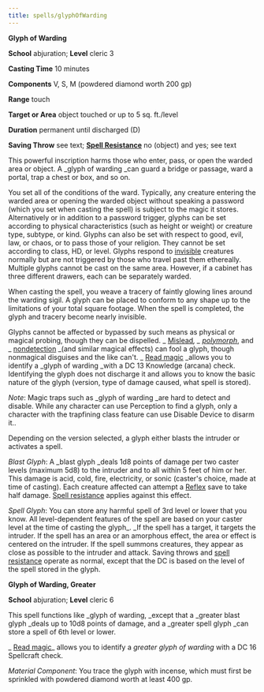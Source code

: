```yaml
---
title: spells/glyphOfWarding
---
```

 **Glyph of Warding**

**School** abjuration; **Level** cleric 3

**Casting Time** 10 minutes

**Components** V, S, M (powdered diamond worth 200 gp)

**Range** touch

**Target or Area** object touched or up to 5 sq. ft./level

**Duration** permanent until discharged (D)

**Saving Throw** see text; **[Spell Resistance](../glossary#_spell-resistance)** no (object) and yes; see text

This powerful inscription harms those who enter, pass, or open the warded area or object. A _glyph of warding _can guard a bridge or passage, ward a portal, trap a chest or box, and so on.

You set all of the conditions of the ward. Typically, any creature entering the warded area or opening the warded object without speaking a password (which you set when casting the spell) is subject to the magic it stores. Alternatively or in addition to a password trigger, glyphs can be set according to physical characteristics (such as height or weight) or creature type, subtype, or kind. Glyphs can also be set with respect to good, evil, law, or chaos, or to pass those of your religion. They cannot be set according to class, HD, or level. Glyphs respond to [invisible](../glossary#_invisible) creatures normally but are not triggered by those who travel past them ethereally. Multiple glyphs cannot be cast on the same area. However, if a cabinet has three different drawers, each can be separately warded.

When casting the spell, you weave a tracery of faintly glowing lines around the warding sigil. A glyph can be placed to conform to any shape up to the limitations of your total square footage. When the spell is completed, the glyph and tracery become nearly invisible.

Glyphs cannot be affected or bypassed by such means as physical or magical probing, though they can be dispelled. _ [Mislead](mislead#_mislead)_, _ [polymorph](polymorph#_polymorph)_, and _ [nondetection](nondetection#_nondetection) _(and similar magical effects) can fool a glyph, though nonmagical disguises and the like can't. _ [Read magic](readMagic#_read-magic) _allows you to identify a _glyph of warding _with a DC 13 Knowledge (arcana) check. Identifying the glyph does not discharge it and allows you to know the basic nature of the glyph (version, type of damage caused, what spell is stored).

_Note_: Magic traps such as _glyph of warding _are hard to detect and disable. While any character can use Perception to find a glyph, only a character with the trapfining class feature can use Disable Device to disarm it..

Depending on the version selected, a glyph either blasts the intruder or activates a spell.

_Blast Glyph_: A _blast glyph _deals 1d8 points of damage per two caster levels (maximum 5d8) to the intruder and to all within 5 feet of him or her. This damage is acid, cold, fire, electricity, or sonic (caster's choice, made at time of casting). Each creature affected can attempt a [Reflex](../combat#_reflex) save to take half damage. [Spell resistance](../glossary#_spell-resistance) applies against this effect.

_Spell Glyph_: You can store any harmful spell of 3rd level or lower that you know. All level-dependent features of the spell are based on your caster level at the time of casting the glyph_. _If the spell has a target, it targets the intruder. If the spell has an area or an amorphous effect, the area or effect is centered on the intruder. If the spell summons creatures, they appear as close as possible to the intruder and attack. Saving throws and [spell resistance](../glossary#_spell-resistance) operate as normal, except that the DC is based on the level of the spell stored in the glyph.

**Glyph of Warding, Greater**

**School** abjuration; **Level** cleric 6

This spell functions like _glyph of warding, _except that a _greater blast glyph _deals up to 10d8 points of damage, and a _greater spell glyph _can store a spell of 6th level or lower.

_ [Read magic](readMagic#_read-magic)_ allows you to identify a _greater glyph of warding_ with a DC 16 Spellcraft check.

_Material Component_: You trace the glyph with incense, which must first be sprinkled with powdered diamond worth at least 400 gp.

